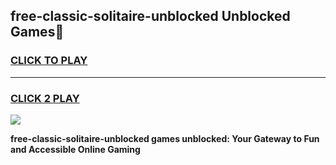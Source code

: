 
## free-classic-solitaire-unblocked Unblocked Games👋
<h3>
<a href="https://news.freeplayer.one?title=free-classic-solitaire-unblocked&ref=16F">CLICK TO PLAY</a></h3>
<hr>

<h3>
<a href="https://news.freeplayer.one?title=free-classic-solitaire-unblocked&ref=16F">CLICK 2 PLAY</a>
  
</h3>

<a href="https://news.freeplayer.one?title=free-classic-solitaire-unblocked&ref=16F/"><img src="https://clearcache.store/games.png"></a>


**free-classic-solitaire-unblocked games unblocked: Your Gateway to Fun and Accessible Online Gaming**
